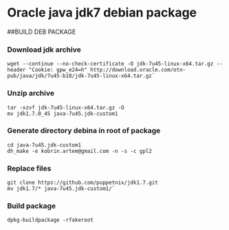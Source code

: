 # Oracle java jdk7 debian package

##BUILD DEB PACKAGE
### Download jdk archive 

    wget --continue --no-check-certificate -O jdk-7u45-linux-x64.tar.gz --header "Cookie: gpw_e24=h" http://download.oracle.com/otn-pub/java/jdk/7u45-b18/jdk-7u45-linux-x64.tar.gz`

### Unzip archive 

    tar -xzvf jdk-7u45-linux-x64.tar.gz -O
	mv jdk1.7.0_45 java-7u45.jdk-custom1

### Generate directory debina in root of package

    cd java-7u45.jdk-custom1
	dh_make -e kobrin.artem@gmail.com -n -s -c gpl2

### Replace files

    git clone https://github.com/puppetnix/jdk1.7.git
	mv jdk1.7/* java-7u45.jdk-custom1/`

### Build package

    dpkg-buildpackage -rfakeroot

